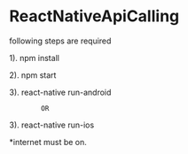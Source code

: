 # ReactNativeApiCalling
following steps are required

1). npm install

2). npm start

3). react-native run-android

            OR
            
3). react-native run-ios

*internet must be on.
